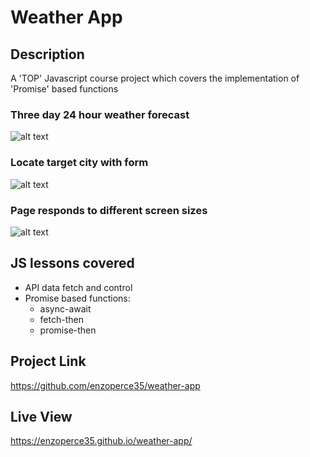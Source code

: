 # Weather App

## Description
A 'TOP' Javascript course project which covers the implementation of 'Promise' based functions

### Three day 24 hour weather forecast
![alt text]('src/screenshots/full_view.png')

### Locate target city with form
![alt text]('src/screenshots/form_view.png')

### Page responds to different screen sizes
![alt text]('src/screenshots/responsive_view.png')

## JS lessons covered
- API data fetch and control
- Promise based functions:
  * async-await
  * fetch-then
  * promise-then

## Project Link
https://github.com/enzoperce35/weather-app

## Live View
https://enzoperce35.github.io/weather-app/
